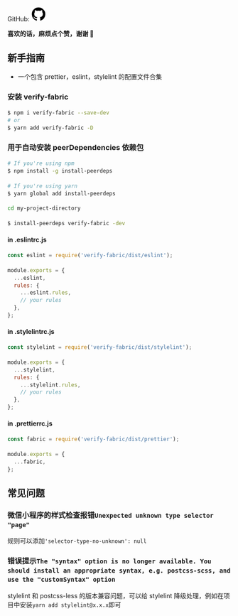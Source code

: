 GitHub: [![github](/assets/github.png)](https://github.com/xz-77/verify-fabric)

**喜欢的话，麻烦点个赞，谢谢 🙏**

## 新手指南

- 一个包含 prettier，eslint，stylelint 的配置文件合集

### 安装 verify-fabric

```bash
$ npm i verify-fabric --save-dev
# or
$ yarn add verify-fabric -D
```

### 用于自动安装 peerDependencies 依赖包

```bash
# If you're using npm
$ npm install -g install-peerdeps

# If you're using yarn
$ yarn global add install-peerdeps

cd my-project-directory

$ install-peerdeps verify-fabric -dev
```

#### in .eslintrc.js

```javascript
const eslint = require('verify-fabric/dist/eslint');

module.exports = {
  ...eslint,
  rules: {
    ...eslint.rules,
    // your rules
  },
};
```

#### in .stylelintrc.js

```javascript
const stylelint = require('verify-fabric/dist/stylelint');

module.exports = {
  ...stylelint,
  rules: {
    ...stylelint.rules,
    // your rules
  },
};
```

#### in .prettierrc.js

```javascript
const fabric = require('verify-fabric/dist/prettier');

module.exports = {
  ...fabric,
};
```

## 常见问题

### 微信小程序的样式检查报错`Unexpected unknown type selector "page"`

规则可以添加`'selector-type-no-unknown': null`

### 错误提示`The "syntax" option is no longer available. You should install an appropriate syntax, e.g. postcss-scss, and use the "customSyntax" option`

stylelint 和 postcss-less 的版本兼容问题，可以给 stylelint 降级处理，例如在项目中安装`yarn add stylelint@x.x.x`即可
